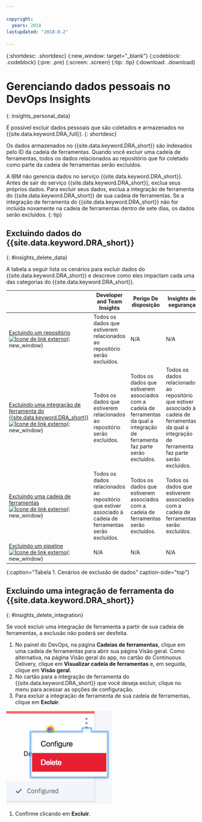 ```yaml
---

copyright:
  years: 2018
lastupdated: "2018-8-2"

---
```


{:shortdesc: .shortdesc}
{:new_window: target="_blank"}
{:codeblock: .codeblock}
{:pre: .pre}
{:screen: .screen}
{:tip: .tip}
{:download: .download}

# Gerenciando dados pessoais no DevOps Insights
{: insights_personal_data}

É possível excluir dados pessoais que são coletados e armazenados no {{site.data.keyword.DRA_full}}.
{: shortdesc}

Os dados armazenados no {{site.data.keyword.DRA_short}} são indexados pelo ID da cadeia de ferramentas. Quando você excluir uma cadeia de ferramentas, todos os dados relacionados ao repositório que foi coletado como parte da cadeia de ferramentas serão excluídos.

A IBM não gerencia dados no serviço {{site.data.keyword.DRA_short}}. Antes de sair do serviço {{site.data.keyword.DRA_short}}, exclua seus próprios dados. Para excluir seus dados, exclua a integração de ferramenta do {{site.data.keyword.DRA_short}} de sua cadeia de ferramentas. Se a integração de ferramenta do {{site.data.keyword.DRA_short}} não for incluída novamente na cadeia de ferramentas dentro de sete dias, os dados serão excluídos.
{: tip}

## Excluindo dados do {{site.data.keyword.DRA_short}}
{: #insights_delete_data}

A tabela a seguir lista os cenários para excluir dados do {{site.data.keyword.DRA_short}} e descreve como eles impactam cada uma das categorias do {{site.data.keyword.DRA_short}}.

|  | Developer and Team Insights | Perigo De disposição | Insights de segurança |
|---------|-------------|-------------|-------------|
| [Excluindo um repositório ![Ícone de link externo](../../icons/launch-glyph.svg "Ícone de link externo")](/docs/services/ContinuousDelivery/cd_personal_data.html#managing_grit_data){: new_window} |	Todos os dados que estiverem relacionados ao repositório serão excluídos.  | N/A | N/A |
| [Excluindo uma integração de ferramenta do {{site.data.keyword.DRA_short}} ![Ícone de link externo](../../icons/launch-glyph.svg "Ícone de link externo")](/docs/services/ContinuousDelivery/cd_personal_data.html#managing_toolchains){: new_window} |	Todos os dados que estiverem relacionados ao repositório serão excluídos.  | Todos os dados que estiverem associados com a cadeia de ferramentas da qual a integração de ferramenta faz parte serão excluídos. | Todos os dados relacionados ao repositório que estiver associado à cadeia de ferramentas da qual a integração de ferramenta faz parte serão excluídos.  |
| [Excluindo uma cadeia de ferramentas ![Ícone de link externo](../../icons/launch-glyph.svg "Ícone de link externo")](/docs/services/ContinuousDelivery/cd_personal_data.html#managing_toolchains){: new_window} | Todos os dados relacionados ao repositório que estiver associado à cadeia de ferramentas serão excluídos. | Todos os dados que estiverem associados com a cadeia de ferramentas serão excluídos.  | Todos os dados que estiverem associados com a cadeia de ferramentas serão excluídos. |
| [Excluindo um pipeline ![Ícone de link externo](../../icons/launch-glyph.svg "Ícone de link externo")](/docs/services/ContinuousDelivery/cd_personal_data.html#managing_pipeline_data){: new_window} | N/A | N/A | N/A |
{:caption="Tabela 1. Cenários de exclusão de dados" caption-side="top"}

## Excluindo uma integração de ferramenta do {{site.data.keyword.DRA_short}}
{: #insights_delete_integration}

Se você excluir uma integração de ferramenta a partir de sua cadeia de ferramentas, a exclusão não poderá ser desfeita.

1. No painel do DevOps, na página **Cadeias de ferramentas**, clique em uma cadeia de ferramentas para abrir sua página Visão geral. Como alternativa, na página Visão geral do app, no cartão do Continuous Delivery, clique em **Visualizar cadeia de ferramentas** e, em seguida, clique em **Visão geral**.
1. No cartão para a integração de ferramenta do {{site.data.keyword.DRA_short}} que você deseja excluir, clique no menu para acessar as opções de configuração.
1. Para excluir a integração de ferramenta de sua cadeia de ferramentas, clique em **Excluir**.

  ![Menu de configuração](images/delete_insights_integration.png)

1. Confirme clicando em **Excluir**. 
